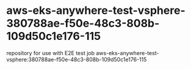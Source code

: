 # aws-eks-anywhere-test-vsphere-380788ae-f50e-48c3-808b-109d50c1e176-115
repository for use with E2E test job aws-eks-anywhere-test-vsphere:380788ae-f50e-48c3-808b-109d50c1e176-115
